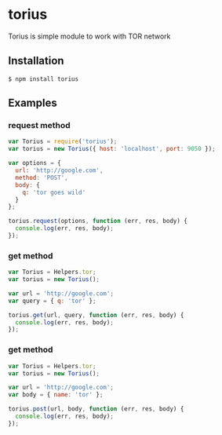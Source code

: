 torius
======

Torius is simple module to work with TOR network

## Installation

```$ npm install torius```

## Examples

### request method
```js
var Torius = require('torius');
var torius = new Torius({ host: 'localhost', port: 9050 });

var options = {
  url: 'http://google.com',
  method: 'POST',
  body: {
    q: 'tor goes wild'
  }
}; 

torius.request(options, function (err, res, body) {
  console.log(err, res, body);
});
```

### get method
```js
var Torius = Helpers.tor;
var torius = new Torius();

var url = 'http://google.com';
var query = { q: 'tor' };

torius.get(url, query, function (err, res, body) {
  console.log(err, res, body);
});
```

### get method
```js
var Torius = Helpers.tor;
var torius = new Torius();

var url = 'http://google.com';
var body = { name: 'tor' };

torius.post(url, body, function (err, res, body) {
  console.log(err, res, body);
});
```
